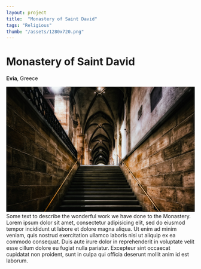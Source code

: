 ```yaml
---
layout: project
title:  "Monastery of Saint David"
tags: "Religious"
thumb: "/assets/1280x720.png"
---
```


# Monastery of Saint David

**Evia**, Greece

![My helpful screenshot](/assets/stairs-g539fb8114_1280.jpeg)
Some text to describe the wonderful work we have done to the Monastery. Lorem ipsum dolor sit amet, consectetur adipisicing elit, sed do eiusmod tempor incididunt ut labore et dolore magna aliqua. Ut enim ad minim veniam, quis nostrud exercitation ullamco laboris nisi ut aliquip ex ea commodo consequat. Duis aute irure dolor in reprehenderit in voluptate velit esse cillum dolore eu fugiat nulla pariatur. Excepteur sint occaecat cupidatat non proident, sunt in culpa qui officia deserunt mollit anim id est laborum.
